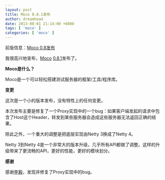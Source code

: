 ```yaml
---
layout: post
title: Moco 0.8.1发布
author: dreamhead
date: 2013-08-01 21:14:00 +0800
tags: [ 'moco' ]
categories: [ 'moco' ]
---
```


前版信息：[Moco 0.8发布](http://dreamhead.blogbus.com/logs/234825717.html)

我很高兴地宣布，[Moco](https://github.com/dreamhead/moco) [0.8.1](https://github.com/dreamhead/moco/tree/v0.8.1)发布了。

**Moco是什么？**

Moco是一个可以轻松搭建测试服务器的框架/工具/程序库。

**变更**

这次是一个小的版本发布，没有特性上的任何变更。

本次发布主要是修复了一个Proxy实现中的一个bug：如果客户端发起的请求中包含了Host这个Header，转发到某些服务器会造成这些服务器无法返回正确的结果。

除此之外，一个重大的调整是把底层实现由Netty 3换成了Netty 4。

Netty 3到Netty 4是一个非常大的版本升级，几乎所有API都做了调整。这样的升级带来了更流畅的API，更好的性能，更好的模块划分。

**感谢**

感谢[李毅](https://github.com/goghvanmr)，发现并修复了Proxy实现中的bug。


